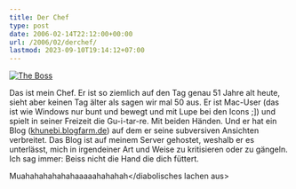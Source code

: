 ```yaml
---
title: Der Chef
type: post
date: 2006-02-14T22:12:00+00:00
url: /2006/02/derchef/
lastmod: 2023-09-10T19:14:12+07:00
---
```

[![The Boss][1]][2]

Das ist mein Chef. Er ist so ziemlich auf den Tag genau 51 Jahre alt heute, sieht aber keinen Tag älter als sagen wir mal 50 aus. Er ist Mac-User (das ist wie Windows nur bunt und bewegt und mit Lupe bei den Icons ;]) und spielt in seiner Freizeit die Gu-i-tar-re. Mit beiden Händen. Und er hat ein Blog ([khunebi.blogfarm.de][3]) auf dem er seine subversiven Ansichten verbreitet. Das Blog ist auf meinem Server gehostet, weshalb er es unterlässt, mich in irgendeiner Art und Weise zu kritisieren oder zu gängeln. Ich sag immer: Beiss nicht die Hand die dich füttert.

<diabolisches lachen an>Muahahahahahahaaaaahahahah</diabolisches lachen aus>

 [1]: //static.flickr.com/34/99923689_7fd1547598.jpg
 [2]: http://www.flickr.com/photos/schreibblogade/99923689/ "The Boss"
 [3]: http://khunebi.blogfarm.de/
